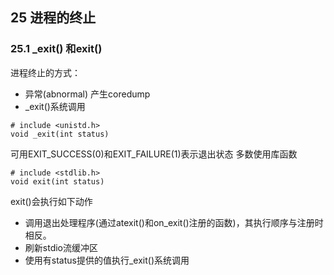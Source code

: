 ## 25  进程的终止
### 25.1 _exit() 和exit()
进程终止的方式：
* 异常(abnormal) 产生coredump
* _exit()系统调用
```
# include <unistd.h>
void _exit(int status)
 ```
可用EXIT_SUCCESS(0)和EXIT_FAILURE(1)表示退出状态 
多数使用库函数
```
# include <stdlib.h>
void exit(int status)
```
exit()会执行如下动作
* 调用退出处理程序(通过atexit()和on_exit()注册的函数)，其执行顺序与注册时相反。
* 刷新stdio流缓冲区
* 使用有status提供的值执行_exit()系统调用

